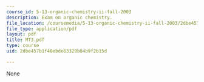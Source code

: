```yaml
---
course_id: 5-13-organic-chemistry-ii-fall-2003
description: Exam on organic chemistry.
file_location: /coursemedia/5-13-organic-chemistry-ii-fall-2003/2dbe457b1f40ebde63329b84b9f2b15d_MT3.pdf
file_type: application/pdf
layout: pdf
title: MT3.pdf
type: course
uid: 2dbe457b1f40ebde63329b84b9f2b15d

---
```

None